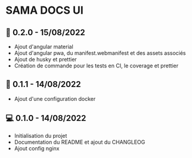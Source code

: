 # SAMA DOCS UI


## 🚀 0.2.0 - 15/08/2022
* Ajout d'angular material
* Ajout d'angular pwa, du manifest.webmanifest et des assets associés
* Ajout de husky et prettier
* Création de commande pour les tests en CI, le coverage et prettier

## 🔨 0.1.1 - 14/08/2022
* Ajout d'une configuration docker

## 💻  0.1.0 - 14/08/2022
* Initialisation du projet
* Documentation du README et ajout du CHANGLEOG
* Ajout config nginx
